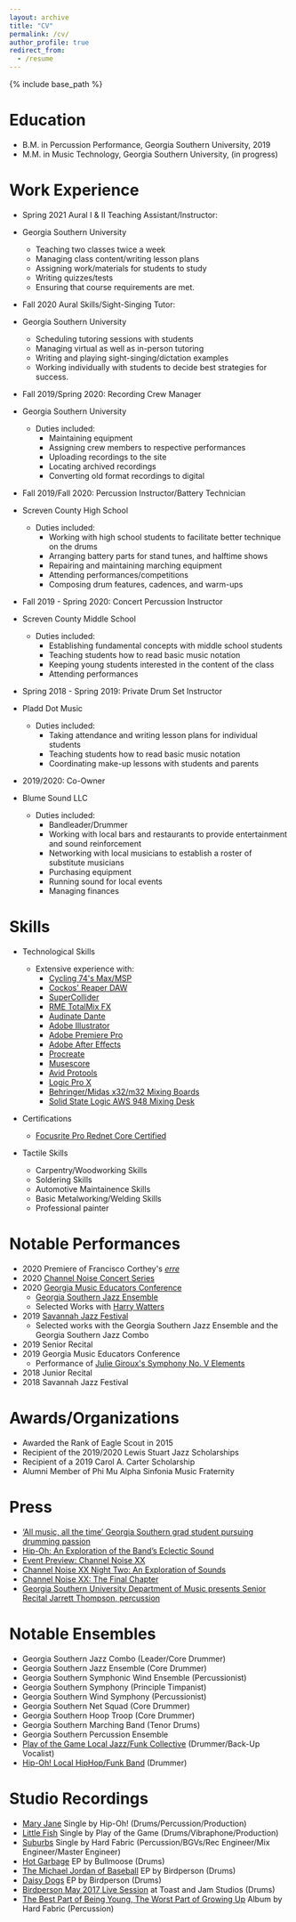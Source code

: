 ```yaml
---
layout: archive
title: "CV"
permalink: /cv/
author_profile: true
redirect_from:
  - /resume
---
```


{% include base_path %}

Education
======
* B.M. in Percussion Performance, Georgia Southern University, 2019
* M.M. in Music Technology, Georgia Southern University, (in progress)

Work Experience
======
 * Spring 2021 Aural I & II Teaching Assistant/Instructor: 
 * Georgia Southern University
    * Teaching two classes twice a week
    * Managing class content/writing lesson plans 
    * Assigning work/materials for students to study
    * Writing quizzes/tests
    * Ensuring that course requirements are met.

 * Fall 2020 Aural Skills/Sight-Singing Tutor: 
 * Georgia Southern University
    * Scheduling tutoring sessions with students 
    * Managing virtual as well as in-person tutoring 
    * Writing and playing sight-singing/dictation examples
    * Working individually with students to decide best 
    strategies for success. 

* Fall 2019/Spring 2020: Recording Crew Manager
* Georgia Southern University 
  * Duties included: 
     * Maintaining equipment   
     * Assigning crew members to respective performances
     * Uploading recordings to the site
     * Locating archived recordings
     * Converting old format recordings to digital
  
* Fall 2019/Fall 2020: Percussion Instructor/Battery Technician
* Screven County High School 
  * Duties included: 
     * Working with high school students to facilitate better 
     technique on the drums 
     * Arranging battery parts for stand tunes, and halftime shows
     * Repairing and maintaining marching equipment 
     * Attending performances/competitions
     * Composing drum features, cadences, and warm-ups

* Fall 2019 - Spring 2020: Concert Percussion Instructor
* Screven County Middle School
  * Duties included: 
     * Establishing fundamental concepts with middle school students
     * Teaching students how to read basic music notation
     * Keeping young students interested in the content of the class
     * Attending performances
     
* Spring 2018 - Spring 2019: Private Drum Set Instructor
* Pladd Dot Music 
  * Duties included: 
     * Taking attendance and writing lesson plans for individual 
     students
     * Teaching students how to read basic music notation
     * Coordinating make-up lessons with students and parents 
    
* 2019/2020: Co-Owner 
* Blume Sound LLC
  * Duties included: 
    * Bandleader/Drummer 
     * Working with local bars and restaurants to provide entertainment
     and sound reinforcement 
     * Networking with local musicians to establish a roster of 
     substitute musicians 
     * Purchasing equipment
     * Running sound for local events
    * Managing finances
  
Skills
======
* Technological Skills
  * Extensive experience with:
    * [Cycling 74's Max/MSP](https://cycling74.com/products/max)
    * [Cockos' Reaper DAW](https://www.reaper.fm/) 
    * [SuperCollider](https://supercollider.github.io/)
    * [RME TotalMix FX](https://www.rme-usa.com/totalmix-fx.html)
    * [Audinate Dante](https://www.audinate.com/)
    * [Adobe Illustrator](https://www.adobe.com/products/illustrator.html?sdid=KKQML&mv=search&ef_id=Cj0KCQiA2af-BRDzARIsAIVQUOdfm96CDZAez0isva0IU5TksyRl6hJWQJLr6fpYnU2Vvane5tKn2gMaAqnTEALw_wcB:G:s&s_kwcid=AL!3085!3!442365417815!e!!g!!adobe%20illustrator&gclid=Cj0KCQiA2af-BRDzARIsAIVQUOdfm96CDZAez0isva0IU5TksyRl6hJWQJLr6fpYnU2Vvane5tKn2gMaAqnTEALw_wcB)
    * [Adobe Premiere Pro](https://www.adobe.com/products/premiere.html?sdid=KKQOM&mv=search&kw=test&ef_id=Cj0KCQiA2af-BRDzARIsAIVQUOcgzlWSNKNqC26yav4rZP3RpDhfalCKOrmwt0Q0EvvI0IUkz9DQuQsaAv0-EALw_wcB:G:s&s_kwcid=AL!3085!3!469900475437!e!!g!!adobe%20premiere&gclid=Cj0KCQiA2af-BRDzARIsAIVQUOcgzlWSNKNqC26yav4rZP3RpDhfalCKOrmwt0Q0EvvI0IUkz9DQuQsaAv0-EALw_wcB)
    * [Adobe After Effects](https://www.adobe.com/products/aftereffects.html?sdid=KKQOW&mv=search&kw=test&ef_id=Cj0KCQiA2af-BRDzARIsAIVQUOeCudQ326-1ksNUeSddYX_4rJeQ0heZ5tdsVVSqdVWt6XhmegghgwIaAtwtEALw_wcB:G:s&s_kwcid=AL!3085!3!469900475185!e!!g!!adobe%20after%20effects&gclid=Cj0KCQiA2af-BRDzARIsAIVQUOeCudQ326-1ksNUeSddYX_4rJeQ0heZ5tdsVVSqdVWt6XhmegghgwIaAtwtEALw_wcB)
    * [Procreate](https://procreate.art/)
    * [Musescore](https://musescore.org/en)
    * [Avid Protools](https://www.avid.com)
    * [Logic Pro X](https://www.apple.com/logic-pro/)
    * [Behringer/Midas x32/m32 Mixing Boards](https://www.behringer.com/product.html?modelCode=P0ASF)
    * [Solid State Logic AWS 948 Mixing Desk](https://www.solid-state-logic.co.jp/docs/AWS_Owners_Manual.pdf)
 
* Certifications 
  * [Focusrite Pro Rednet Core Certified](https://pro.focusrite.com/) 

* Tactile Skills
  * Carpentry/Woodworking Skills
  * Soldering Skills
  * Automotive Maintainence Skills
  * Basic Metalworking/Welding Skills
  * Professional painter 

Notable Performances
======
* 2020 Premiere of Francisco Corthey's [*erre*](https://www.youtube.com/watch?v=MhOF9UN2f2A)
* 2020 [Channel Noise Concert Series](https://thegeorgeanne.com/1025/reflector/reflector-arts-entertainment/channel-noise-xx-the-final-chapter/)
* 2020 [Georgia Music Educators Conference](https://www.gmea.org/)
  * [Georgia Southern Jazz Ensemble](https://cah.georgiasouthern.edu/music/areas/jazz/) 
  * Selected Works with [Harry Watters](http://www.harrywatters.com/)
* 2019 [Savannah Jazz Festival](https://savannahjazz.org/)
  * Selected works with the Georgia Southern Jazz Ensemble and 
  the Georgia Southern Jazz Combo
* 2019 Senior Recital
* 2019 Georgia Music Educators Conference
  * Performance of [Julie Giroux's Symphony No. V Elements](https://www.juliegiroux.org/symphony-no-v-elements)
* 2018 Junior Recital
* 2018 Savannah Jazz Festival

Awards/Organizations
======
* Awarded the Rank of Eagle Scout in 2015
* Recipient of the 2019/2020 Lewis Stuart Jazz Scholarships
* Recipient of a 2019 Carol A. Carter Scholarship 
* Alumni Member of Phi Mu Alpha Sinfonia Music Fraternity 

Press
======
* [‘All music, all the time’ Georgia Southern grad student pursuing drumming passion](https://www.wsav.com/photog-showcase/all-music-all-the-time-georgia-southern-grad-student-pursuing-drumming-passion/)
* [Hip-Oh: An Exploration of the Band’s Eclectic Sound](https://thegeorgeanne.com/22645/reflector/hip-oh-an-exploration-of-the-bands-eclectic-sound/)
* [Event Preview: Channel Noise XX](https://thegeorgeanne.com/999/reflector/reflector-arts-entertainment/event-preview-channel-noise-xx/)
* [Channel Noise XX Night Two: An Exploration of Sounds](https://thegeorgeanne.com/961/reflector/reflector-arts-entertainment/channel-noise-xx-night-two-an-exploration-of-sounds/)
* [Channel Noise XX: The Final Chapter](https://thegeorgeanne.com/1025/reflector/reflector-arts-entertainment/channel-noise-xx-the-final-chapter/)
* [Georgia Southern University Department of Music presents Senior Recital Jarrett Thompson, percussion](https://calendar.georgiasouthern.edu/event/georgia_southern_university_department_of_music_presents_4253#.X8u7i2hKiUk)

Notable Ensembles
======
* Georgia Southern Jazz Combo (Leader/Core Drummer)
* Georgia Southern Jazz Ensemble (Core Drummer)
* Georgia Southern Symphonic Wind Ensemble (Percussionist)
* Georgia Southern Symphony (Principle Timpanist)
* Georgia Southern Wind Symphony (Percussionist)
* Georgia Southern Net Squad (Core Drummer) 
* Georgia Southern Hoop Troop (Core Drummer) 
* Georgia Southern Marching Band (Tenor Drums) 
* Georgia Southern Percussion Ensemble 
* [Play of the Game Local Jazz/Funk Collective](https://www.instagram.com/playofthegameband/) (Drummer/Back-Up Vocalist)
* [Hip-Oh! Local HipHop/Funk Band](https://www.instagram.com/hipohmusic/) (Drummer) 


Studio Recordings
======
* [Mary Jane](https://www.youtube.com/watch?v=_Gd8PbdFR-M) Single by Hip-Oh! (Drums/Percussion/Production)
* [Little Fish](https://www.youtube.com/watch?v=XBDf9AOVZJ8) Single by Play of the Game (Drums/Vibraphone/Production)
* [Suburbs](https://www.youtube.com/watch?v=a6RLQJnKSzI) Single by Hard Fabric (Percussion/BGVs/Rec Engineer/Mix Engineer/Master Engineer)
* [Hot Garbage](https://www.youtube.com/watch?v=p4XBxnRM4OQ&list=OLAK5uy_n7Jlm8UqLwUYgF0xKuY0Ol9KW8DJ36hG8) EP by Bullmoose (Drums)
* [The Michael Jordan of Baseball](https://www.youtube.com/watch?v=5aV4oRdfPtY&list=OLAK5uy_mmaak2pBDiKdBa7VTeMBpgSTdhlral-jQ) EP by Birdperson (Drums)
* [Daisy Dogs](https://www.youtube.com/watch?v=r6c_AnuHal0&list=OLAK5uy_kgt6_3gA-Dc-Xyb9bDBznUlpiLdG9s7fQ) EP by Birdperson (Drums)
* [Birdperson May 2017 Live Session](https://www.youtube.com/watch?v=XX3yCctF5Bs) at Toast and Jam Studios (Drums)
* [The Best Part of Being Young, The Worst Part of Growing Up](https://www.youtube.com/watch?v=s2a3QYtIG6w) Album by Hard Fabric (Percussion)
